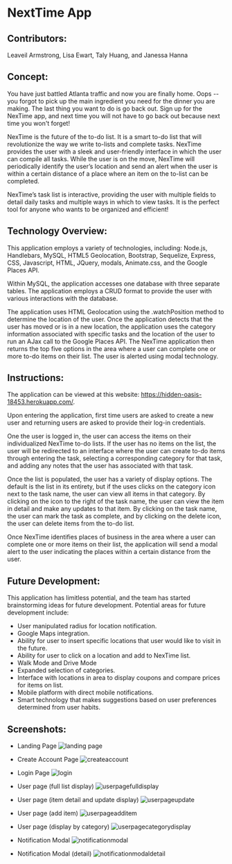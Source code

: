 # NextTime App 

## Contributors:
Leaveil Armstrong, Lisa Ewart, Taly Huang, and Janessa Hanna

## Concept:

You have just battled Atlanta traffic and now you are finally home.  Oops -- you forgot to pick up the main ingredient you need for the dinner you are making.  The last thing you want to do is go back out.  Sign up for the NexTime app, and next time you will not have to go back out because next time you won't forget!  

NexTime is the future of the to-do list.  It is a smart to-do list that will revolutionize the way we write to-lists and complete tasks. NexTime provides the user with a sleek and user-friendly interface in which the user can compile all tasks.  While the user is on the move, NexTime will periodically identify the user’s location and send an alert when the user is within a certain distance of a place where an item on the to-list can be completed.  

NexTime’s task list is interactive, providing the user with multiple fields to detail daily tasks and multiple ways in which to view tasks. It is the perfect tool for anyone who wants to be organized and efficient!  

## Technology Overview:
This application employs a variety of technologies, including:  Node.js, Handlebars, MySQL, HTML5 Geolocation, Bootstrap, Sequelize, Express, CSS, Javascript, HTML, JQuery, modals, Animate.css, and the Google Places API.

Within MySQL, the application accesses one database with three separate tables.  The application employs a CRUD format to provide the user with various interactions with the database.  

The application uses HTML Geolocation using the .watchPosition method to determine the location of the user.  Once the application detects that the user has moved or is in a new location, the application uses the category information associated with specific tasks and the location of the user to run an AJax call to the Google Places API.  The NexTime application then returns the top five options in the area where a user can complete one or more to-do items on their list. The user is alerted using modal technology.  

## Instructions:  

The application can be viewed at this website:  https://hidden-oasis-18453.herokuapp.com/.  

Upon entering the application, first time users are asked to create a new user and returning users are asked to provide their log-in credentials.  

One the user is logged in, the user can access the items on their individualized NexTime to-do lists.  If the user has no items on the list, the user will be redirected to an interface where the user can create to-do items through entering the task, selecting a corresponding category for that task, and adding any notes that the user has associated with that task.  

Once the list is populated, the user has a variety of display options.  The default is the list in its entirety, but if the uses clicks on the category icon next to the task name, the user can view all items in that category.  By clicking on the icon to the right of the task name, the user can view the item in detail and make any updates to that item.  By clicking on the task name, the user can mark the task as complete, and by clicking on the delete icon, the user can delete items from the to-do list.  

Once NexTime identifies places of business in the area where a user can complete one or more items on their list, the application will send a modal alert to the user indicating the places within a certain distance from the user.  

## Future Development:  

This application has limitless potential, and the team has started brainstorming ideas for future development.  Potential areas for future development include:

* User manipulated radius for location notification.
* Google Maps integration.
* Ability for user to insert specific locations that user would like to visit in the future.
* Ability for user to click on a location and add to NexTime list.
* Walk Mode and Drive Mode 
* Expanded selection of categories.
* Interface with locations in area to display coupons and compare prices for items on list.
* Mobile platform with direct mobile notifications.
* Smart technology that makes suggestions based on user preferences determined from user habits. 

## Screenshots:

* Landing Page
![landing page](https://user-images.githubusercontent.com/32542804/35289190-9bb0708e-0034-11e8-9a6a-ba4e30012328.png)


* Create Account Page
![createaccount](https://user-images.githubusercontent.com/32542804/35289188-9b9d2cea-0034-11e8-8152-1b728b7adc32.png)


* Login Page
![login](https://user-images.githubusercontent.com/32542804/35289191-9bbbf684-0034-11e8-8574-2555697d85d6.png)


* User page (full list display)
![userpagefulldisplay](https://user-images.githubusercontent.com/32542804/35289197-9d2e0566-0034-11e8-9714-fccdf6136d4c.png)


* User page (item detail and update display)
![userpageupdate](https://user-images.githubusercontent.com/32542804/35289200-9d8451be-0034-11e8-906a-2906de90b858.png)


* User page (add item)
![userpageadditem](https://user-images.githubusercontent.com/32542804/35289195-9c94615e-0034-11e8-8ea6-a1a678b477d3.png)


* User page (display by category)
![userpagecategorydisplay](https://user-images.githubusercontent.com/32542804/35289196-9cf80ca4-0034-11e8-953c-9640632b9649.png)


* Notification Modal
![notificationmodal](https://user-images.githubusercontent.com/32542804/35289192-9bc7f09c-0034-11e8-807b-0406e081d9b9.png)


* Notification Modal (detail)
![notificationmodaldetail](https://user-images.githubusercontent.com/32542804/35289193-9c2becaa-0034-11e8-9118-c14d0a90f152.png)



